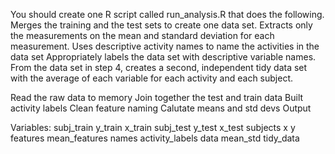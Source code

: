  You should create one R script called run_analysis.R that does the following. 
Merges the training and the test sets to create one data set.
Extracts only the measurements on the mean and standard deviation for each measurement. 
Uses descriptive activity names to name the activities in the data set
Appropriately labels the data set with descriptive variable names. 
From the data set in step 4, creates a second, independent tidy data set with the average of each variable for each activity and each subject.

Read the raw data to memory
Join together the test and train data
Built activity labels
Clean feature naming
Calutate means and std devs
Output

Variables:
subj_train 
y_train 
x_train 
subj_test
y_test 
x_test
subjects
x
y
features
mean_features
names
activity_labels
data
mean_std
tidy_data
